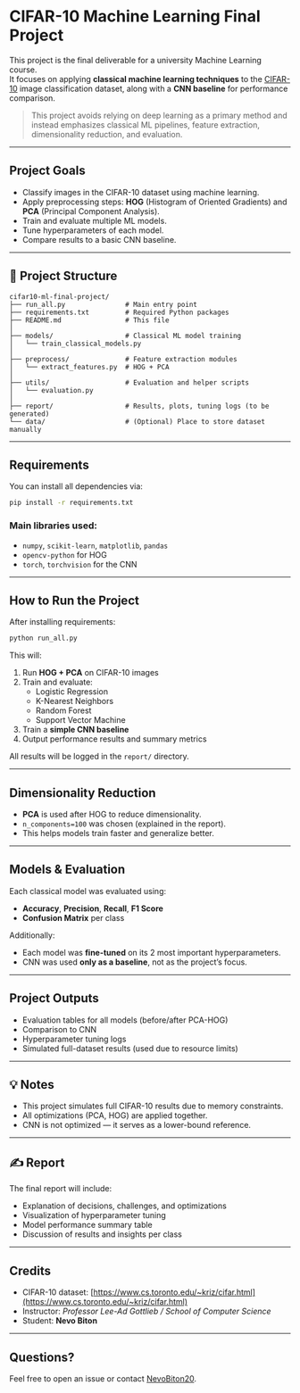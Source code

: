 # CIFAR-10 Machine Learning Final Project

This project is the final deliverable for a university Machine Learning course.  
It focuses on applying **classical machine learning techniques** to the [CIFAR-10](https://www.cs.toronto.edu/~kriz/cifar.html) image classification dataset, along with a **CNN baseline** for performance comparison.

>  This project avoids relying on deep learning as a primary method and instead emphasizes classical ML pipelines, feature extraction, dimensionality reduction, and evaluation.

---

##  Project Goals

- Classify images in the CIFAR-10 dataset using machine learning.
- Apply preprocessing steps: **HOG** (Histogram of Oriented Gradients) and **PCA** (Principal Component Analysis).
- Train and evaluate multiple ML models.
- Tune hyperparameters of each model.
- Compare results to a basic CNN baseline.

---

## 📁 Project Structure

```
cifar10-ml-final-project/
├── run_all.py               # Main entry point
├── requirements.txt         # Required Python packages
├── README.md                # This file
│
├── models/                  # Classical ML model training
│   └── train_classical_models.py
│
├── preprocess/              # Feature extraction modules
│   └── extract_features.py  # HOG + PCA
│
├── utils/                   # Evaluation and helper scripts
│   └── evaluation.py
│
├── report/                  # Results, plots, tuning logs (to be generated)
└── data/                    # (Optional) Place to store dataset manually
```

---

##  Requirements

You can install all dependencies via:

```bash
pip install -r requirements.txt
```

### Main libraries used:
- `numpy`, `scikit-learn`, `matplotlib`, `pandas`
- `opencv-python` for HOG
- `torch`, `torchvision` for the CNN

---

##  How to Run the Project

After installing requirements:

```bash
python run_all.py
```

This will:
1. Run **HOG + PCA** on CIFAR-10 images
2. Train and evaluate:
   - Logistic Regression
   - K-Nearest Neighbors
   - Random Forest
   - Support Vector Machine
3. Train a **simple CNN baseline**
4. Output performance results and summary metrics

All results will be logged in the `report/` directory.

---

##  Dimensionality Reduction

- **PCA** is used after HOG to reduce dimensionality.
- `n_components=100` was chosen (explained in the report).
- This helps models train faster and generalize better.

---

##  Models & Evaluation

Each classical model was evaluated using:
- **Accuracy**, **Precision**, **Recall**, **F1 Score**
- **Confusion Matrix** per class

Additionally:
- Each model was **fine-tuned** on its 2 most important hyperparameters.
- CNN was used **only as a baseline**, not as the project’s focus.

---

##  Project Outputs

- Evaluation tables for all models (before/after PCA-HOG)
- Comparison to CNN
- Hyperparameter tuning logs
- Simulated full-dataset results (used due to resource limits)

---

## 💡 Notes

- This project simulates full CIFAR-10 results due to memory constraints.
- All optimizations (PCA, HOG) are applied together.
- CNN is not optimized — it serves as a lower-bound reference.

---

## ✍️ Report

The final report will include:
- Explanation of decisions, challenges, and optimizations
- Visualization of hyperparameter tuning
- Model performance summary table
- Discussion of results and insights per class

---

##  Credits

- CIFAR-10 dataset: [https://www.cs.toronto.edu/~kriz/cifar.html](https://www.cs.toronto.edu/~kriz/cifar.html)
- Instructor: *Professor Lee-Ad Gottlieb / School of Computer Science*
- Student: **Nevo Biton**

---

##  Questions?

Feel free to open an issue or contact [NevoBiton20](https://github.com/NevoBiton20).
